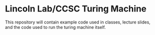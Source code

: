 # Lincoln Lab/CCSC Turing Machine

This repository will contain example code used in classes, lecture slides, and the code used to run the turing machine itself.
